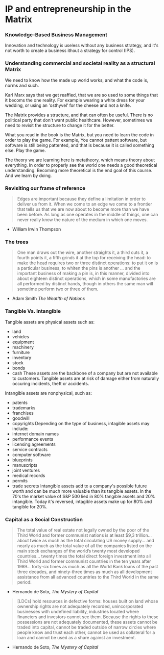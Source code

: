 # IP and entrepreneurship in the Matrix

### Knowledge-Based Business Management
Innovation and technology is useless without any business strategy, and it's not worth to create a business ithout a strategy for control (IPS).

### Understanding commercial and societal reality as a structural Matrix
We need to know how the made up world works, and what the code is, norms and such.

Karl Marx says that we get reaffied, that we are so used to some things that it becoms the one reality. For example wearing a white dress for your wedding, or using an 'osthyvel' for the cheese and not a knife.

The Matrix provides a structure, and that can often be useful. There is no political party that don't want public healthcare. However, sometimes we need to revisit the structure to change it for the better.

What you read in the book is the Matrix, but you need to learn the code in order to play the game. For example, You cannot pattent software, but software is still being pattented, and that is because it is called something else. Play the game.

The theory we are learning here is metatheory, which means theory about everything. In order to properly see the world one needs a good theoretical understanding. Becoming more theoretical is the end goal of this course. And we learn by doing.

### Revisiting our frame of reference
> Edges are important because they define a limitation in order to deliver us
> from it. When we come to an edge we come to a frontier that tells us that we
> are now about to become more than we have been before. As long as one
> operates in the middle of things, one can never really know the nature of
> the medium in which one moves.
- William Irwin Thompson

### The trees
> One man draws out the wire, another straights it, a third cuts it, a fourth
> points it, a fifth grinds it at the top for receiving the head: to make the
> head requires two or three distinct operations: to put it on is a particular
> business, to whiten the pins is another ... and the important business of
> making a pin is, in this manner, divided into about eighteen distinct
> operations, which in some manufactories are all performed by distinct hands,
> though in others the same man will sometime perform two or three of them.
- Adam Smith *The Weatlth of Nations*

### Tangible Vs. Intangible
Tangible assets are physical assets such as:
 - land
 - vehicles
 - equipment
 - machinery
 - furniture
 - inventory
 - stock
 - bonds
 - cash
These assets are the backbone of a company but are not available to customers. Tangible assets are at risk of damage either from naturally occuring incidents, theft or accidents.

Intangible assets are nonphysical, such as:
- patents
- trademarks
- franchises
- goodwill
- copyrights
Depending on the type of business, intagible assets may include:
- internet domain names
- performance events
- licensing agreements
- service contracts
- computer software
- blueprints
- manuscripts
- joint ventures
- medical records
- permits
- trade secrets
Intangible assets add to a company's possible future worth and can be much more valuable than its tangible assets. In the 70's the market value of S&P 500 lied in 80% tangible assets and 20% intangible. Today it's reversed, intagible assets make up for 80% and tangible for 20%.

### Capital as a Social Construction
>The total value of real estate not legally owned by the poor of the Third
>World and former communist nations is at least $9,3 trillion... about
>twice as much as the total circulating US money supply... and nearly
>as much as the total value of all the companies listed on the main
>stock exchanges of the world’s twenty most developed countries...
>twenty times the total direct foreign investment into all Third World and
>former communist countries in the ten years after 1989… forty-six
>times as much as all the World Bank loans of the past three decades,
>and ninety-three times as much as all development assistance from all
>advanced countries to the Third World in the same period.
- Hernando de Soto, *The Mystery of Capital*

>[LDCs] hold resources in defective forms: houses built on land whose
>ownership rights are not adequately recorded, unincorporated
>businesses with undefined liability, industries located where financiers
>and investors cannot see them. Because the rights to these
>possessions are not adequately documented, these assets cannot be
>traded into capital, cannot be traded outside of narrow circles where
>people know and trust each other, cannot be used as collateral for a
>loan and cannot be used as a share against an investment.
- Hernando de Soto, *The Mystery of Capital*
